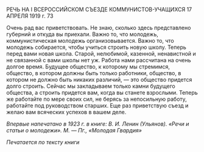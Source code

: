 РЕЧЬ НА I ВСЕРОССИЙСКОМ СЪЕЗДЕ КОММУНИСТОВ-УЧАЩИХСЯ 17 АПРЕЛЯ 1919 г. 73

Очень рад вас приветствовать. Не знаю, сколько здесь представлено губерний и от­куда вы приехали. Важно то, что молодежь, коммунистическая молодежь организовы­вается. Важно то, что молодежь собирается, чтобы учиться строить новую школу. Те­перь перед вами новая школа. Старой, нелюбимой, казенной, ненавистной и не связан­ной с вами школы нет уж. Работа нами рассчитана на очень долгое время. Будущее об­щество, к которому мы стремимся, общество, в котором должны быть только работни­ки, общество, в котором не должно быть никаких различий, — это общество придется долго строить. Сейчас мы закладываем только камни будущего общества, а строить придется вам, когда вы станете взрослыми. Теперь же работайте по мере своих сил, не берясь за непосильную работу, работайте под руководством старших. Еще раз привет­ствую съезд и желаю вам всяческих успехов в вашем деле.

  

_Впервые напечатано в 1923 г. в книге: В. И. Ленин (Ульянов). «Речи и статьи о молодежи». М._ — _Пг., «Молодая Гвардия»_

  

_Печатается по тексту книги_